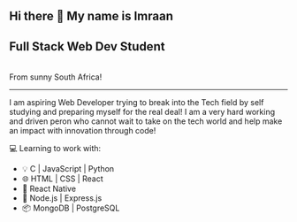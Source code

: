## Hi there 👋 My name is Imraan

<h2>Full Stack Web Dev Student</h2>
<br/>
From sunny South Africa!
<hr/>
I am aspiring Web Developer trying to break into the Tech field by self studying and preparing myself for the real deal! 
I am a very hard working and driven peron who cannot wait to take on the tech world and help make an impact with innovation through code!

💻 Learning to work with:
<ul>
  <li>💡 C | JavaScript | Python</li>
  <li> 🌐 HTML | CSS | React</li>
  <li>📱 React Native</li>
  <li>🚀 Node.js | Express.js</li>
  <li>📦 MongoDB | PostgreSQL</li>
</ul>


  
<!--
**ImraanHoosen/ImraanHoosen** is a ✨ _special_ ✨ repository because its `README.md` (this file) appears on your GitHub profile.

Here are some ideas to get you started:

- 🔭 I’m currently working on ...
- 🌱 I’m currently learning ...
- 👯 I’m looking to collaborate on ...
- 🤔 I’m looking for help with ...
- 💬 Ask me about ...
- 📫 How to reach me: ...
- 😄 Pronouns: ...
- ⚡ Fun fact: ...
-->
